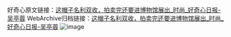 好奇心原文链接：[这帽子名利双收，拍卖完还要进博物馆展出_时尚_好奇心日报-吴亭蓉](https://www.qdaily.com/articles/1971.html)
WebArchive归档链接：[这帽子名利双收，拍卖完还要进博物馆展出_时尚_好奇心日报-吴亭蓉](http://web.archive.org/web/20160503055529/http://www.qdaily.com/articles/1971.html)
![image](http://ww3.sinaimg.cn/large/007d5XDply1g3vbupogpnj30u03r5b29)
